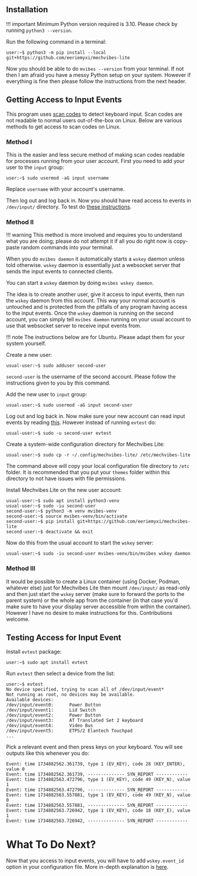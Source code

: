 ## Installation
!!! important
    Minimum Python version required is 3.10. Please check by running `python3
    --version`.

Run the following command in a terminal:

```shell
user:~$ python3 -m pip install --local git+https://github.com/eeriemyxi/mechvibes-lite
```

Now you should be able to do `mvibes --version` from your terminal. If not then
I am afraid you have a messy Python setup on your system. However if everything
is fine then please follow the instructions from the next header.

## Getting Access to Input Events
This program uses [scan codes](https://en.wikipedia.org/wiki/Scancode) to detect
keyboard input. Scan codes are not readable to normal users out-of-the-box on
Linux. Below are various methods to get access to scan codes on Linux.

### Method I
This is the easier and less secure method of making scan codes readable for
processes running from your user account. First you need to add your user to the
`input` group:

```shell
user:~$ sudo usermod -aG input username
```
Replace `username` with your account's username.

Then log out and log back in. Now you should have read access to events in
`/dev/input/` directory. To test do [these
instructions](#testing-access-for-input-event).

### Method II
!!! warning 
    This method is more involved and requires you to understand what you
    are doing; please do not attempt it if all you do right now is copy-paste
    random commands into your terminal.

When you do `mvibes daemon` it automatically starts a `wskey` daemon unless told
otherwise. `wskey` daemon is essentially just a websocket server that sends the
input events to connected clients.

You can start a `wskey` daemon by doing `mvibes wskey daemon`.

The idea is to create another user, give it access to input events, then run the
`wskey` daemon from this account. This way your normal account is untouched and
is protected from the pitfalls of any program having access to the input events.
Once the `wskey` daemon is running on the second account, you can simply tell
`mvibes daemon` running on your usual account to use that websocket server to
receive input events from.

!!! note
    The instructions below are for Ubuntu. Please adapt them for your system yourself.

Create a new user:
```
usual-user:~$ sudo adduser second-user
```

`second-user` is the username of the second account. Please follow the
instructions given to you by this command.

Add the new user to `input` group:

```shell
usual-user:~$ sudo usermod -aG input second-user
```

Log out and log back in. Now make sure your new account can read input events by
reading [this](#testing-access-for-input-event). However instead of running
`evtest` do:

```shell
usual-user:~$ sudo -u second-user evtest
```

Create a system-wide configuration directory for Mechvibes Lite:
```shell
usual-user:~$ sudo cp -r ~/.config/mechvibes-lite/ /etc/mechvibes-lite
```

The command above will copy your local configuration file directory to `/etc`
folder. It is recommended that you put your `themes` folder within this directory
to not have issues with file permissions.

Install Mechvibes Lite on the new user account:

```shell
usual-user:~$ sudo apt install python3-venv
usual-user:~$ sudo -iu second-user
second-user:~$ python3 -m venv mvibes-venv
second-user:~$ source mvibes-venv/bin/activate
second-user:~$ pip install git+https://github.com/eeriemyxi/mechvibes-lite
second-user:~$ deactivate && exit
```

Now do this from the usual account to start the `wskey` server:

```shell
usual-user:~$ sudo -iu second-user mvibes-venv/bin/mvibes wskey daemon
```

### Method III
It would be possible to create a Linux container (using Docker, Podman, whatever
else) just for Mechvibes Lite then mount `/dev/input/` as read-only and then
just start the `wskey` server (make sure to forward the ports to the parent
system) or the whole app from the container (in that case you'd make sure to
have your display server accessible from within the container). However I have
no desire to make instructions for this. Contributions welcome.

## Testing Access for Input Event
Install `evtest` package:

```
user:~$ sudo apt install evtest
```

Run `evtest` then select a device from the list:
```
user:~$ evtest
No device specified, trying to scan all of /dev/input/event*
Not running as root, no devices may be available.
Available devices:
/dev/input/event0:      Power Button
/dev/input/event1:      Lid Switch
/dev/input/event2:      Power Button
/dev/input/event3:      AT Translated Set 2 keyboard
/dev/input/event4:      Video Bus
/dev/input/event5:      ETPS/2 Elantech Touchpad
...
```

Pick a relevant event and then press keys on your keyboard. You will see outputs
like this whenever you do:

```
Event: time 1734882562.361739, type 1 (EV_KEY), code 28 (KEY_ENTER), value 0
Event: time 1734882562.361739, -------------- SYN_REPORT ------------
Event: time 1734882563.472796, type 1 (EV_KEY), code 49 (KEY_N), value 1
Event: time 1734882563.472796, -------------- SYN_REPORT ------------
Event: time 1734882563.557881, type 1 (EV_KEY), code 49 (KEY_N), value 0
Event: time 1734882563.557881, -------------- SYN_REPORT ------------
Event: time 1734882563.726942, type 1 (EV_KEY), code 18 (KEY_E), value 1
Event: time 1734882563.726942, -------------- SYN_REPORT ------------
```

# What To Do Next?
Now that you access to input events, you will have to add `wskey.event_id`
option in your configuration file. More in-depth explanation is
[here](../configuration.md).
